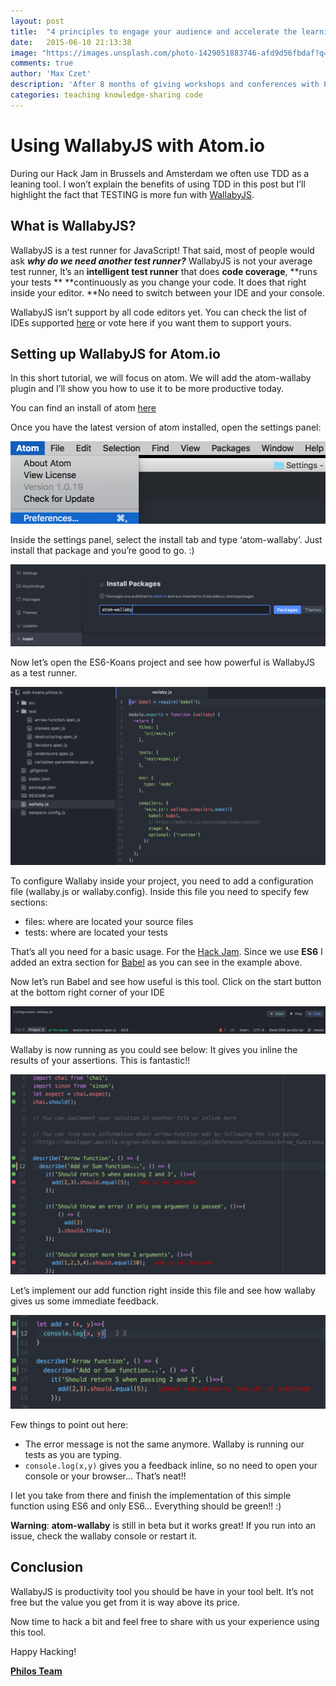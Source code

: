 ```yaml
---
layout: post
title:  "4 principles to engage your audience and accelerate the learning process"
date:   2015-06-10 21:13:38
image: "https://images.unsplash.com/photo-1429051883746-afd9d56fbdaf?q=80&fm=jpg&s=b5bc5b301b282fd18c85d9bb6ef941e6"
comments: true
author: 'Max Czet'
description: 'After 8 months of giving workshops and conferences with Philos, we gathered a great amount of information on how to share knowledge efficiently...'
categories: teaching knowledge-sharing code
---
```



# Using WallabyJS with Atom.io

During our Hack Jam in Brussels and Amsterdam we often use TDD as a leaning tool. I won’t explain the benefits of
using TDD in this post but I’ll highlight the fact that  TESTING is more fun with [WallabyJS](http://wallabyjs.com/).

## What is WallabyJS?

WallabyJS is a test runner for JavaScript! That said, most of people would ask ***why do we need another test runner?***
WallabyJS is not your average test runner, It’s an **intelligent test runner** that does **code coverage**, **runs your tests **
**continuously as you change your code.  It does that right inside your editor. **No need to switch between your
IDE and your console.

WallabyJS isn’t support by all code editors yet.
You can check the list of IDEs supported [here](https://wallabyjs.com/) or
vote here if you want them to support yours.

## Setting up WallabyJS for Atom.io

In this short tutorial, we will focus on atom. We will add the atom-wallaby plugin and I’ll show you how to use it to be
more productive today.

You can find an install of atom [here](https://atom.io/)

Once you have the latest version of atom installed, open the settings panel:

![Alt text](/images/wallabyjs/wallaby-tuto-1.png)

Inside the settings panel, select the install tab and type ‘atom-wallaby’.
Just install that package and you’re good to go. :)

![Alt text](/images/wallabyjs/wallaby-tuto-2.png)

Now let’s open the ES6-Koans project and see how powerful is WallabyJS as a test runner.

![Alt text](/images/wallabyjs/wallaby-tuto-3.png)

To configure Wallaby inside your project, you need to add a configuration file (wallaby.js or wallaby.config).
Inside this file you need to specify few sections:

* files: where are located your source files
* tests: where are located your tests

That’s all you need for a basic usage. For the [Hack Jam](http://www.meetup.com/javascript-lab-adam/). Since we use **ES6** I added an extra section for [Babel](https://babeljs.io/) as you can see in the example above.

Now let’s run Babel and see how useful is this tool. Click on the start button at the bottom right corner of your IDE

![Alt text](/images/wallabyjs/wallaby-tuto-4.png)

Wallaby is now running as you could see below: It gives you inline the results of your assertions. This is fantastic!!

![Alt text](/images/wallabyjs/wallaby-tuto-5.png)

Let’s implement our add function right inside this file and see how wallaby gives us some immediate feedback.

![Alt text](/images/wallabyjs/wallaby-tuto-6.png)

Few things to point out here:

* The error message is not the same anymore. Wallaby is running our tests as you are typing.
* ```console.log(x,y)``` gives you a feedback inline, so no need to open your console or your browser… That’s neat!!

I let you take from there and finish the implementation of this simple function using ES6 and only ES6… Everything should be green!! :)

**Warning**: **atom-wallaby** is still in beta but it works great! If you run into an issue, check the wallaby console or restart it.


## Conclusion

WallabyJS  is productivity tool you should be have in your tool belt. It’s not free but the value you get from it is way above its price.

Now time to hack a bit and feel free to share with us your experience using this tool.

Happy Hacking!

**[Philos Team](https://philos.io/)**
